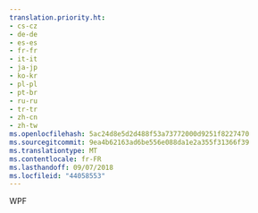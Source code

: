 ```yaml
---
translation.priority.ht:
- cs-cz
- de-de
- es-es
- fr-fr
- it-it
- ja-jp
- ko-kr
- pl-pl
- pt-br
- ru-ru
- tr-tr
- zh-cn
- zh-tw
ms.openlocfilehash: 5ac24d8e5d2d488f53a73772000d9251f8227470
ms.sourcegitcommit: 9ea4b62163ad6be556e088da1e2a355f31366f39
ms.translationtype: MT
ms.contentlocale: fr-FR
ms.lasthandoff: 09/07/2018
ms.locfileid: "44058553"
---
```

WPF